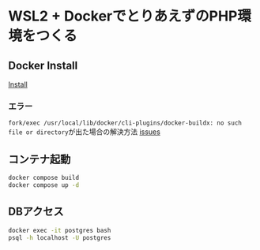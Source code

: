 # WSL2 + DockerでとりあえずのPHP環境をつくる

## Docker Install
[Install](https://docs.docker.com/desktop/setup/install/windows-install/)

### エラー
`fork/exec /usr/local/lib/docker/cli-plugins/docker-buildx: no such file or directory`が出た場合の解決方法
[issues](https://github.com/docker/buildx/issues/262#issuecomment-1533459545)

## コンテナ起動
``` bash
docker compose build
docker compose up -d
```

## DBアクセス
``` bash
docker exec -it postgres bash
psql -h localhost -U postgres
```